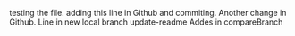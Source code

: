 testing the file.
adding this line in Github and commiting.
Another change in Github.
Line in new local branch update-readme
Addes in compareBranch
